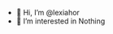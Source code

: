 - 👋 Hi, I’m @lexiahor
- 👀 I’m interested in Nothing

<!---
lexiahor/lexiahor is a ✨ special ✨ repository because its `README.md` (this file) appears on your GitHub profile.
You can click the Preview link to take a look at your changes.
--->
